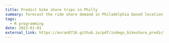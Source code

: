```yaml
---
title: Predict bike share trips in Philly
summary: forecast the ride share demand in Philadelphia based location data of bike-sharing traveller
tags:
  - R programming
date: 2022-01-01
external_link: https://anran0716.github.io/pdf/indego_bikeshare_prediction.html
---
```

